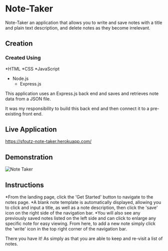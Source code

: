 # Note-Taker #

Note-Taker an application that allows you to write and save notes with a title and plain text description, and delete notes as they become irrelevant.

## Creation ## 

### Created  Using ###
*HTML
*CSS
*JavaScript
  - Node.js
    - Express.js

This application uses an Express.js back end and saves and retrieves note data from a JSON file.

It was my responsibility to build this back end and then connect it to a pre-existing front end. 


## Live Application ##

https://sfoutz-note-taker.herokuapp.com/

## Demonstration ##

![Note Taker](https://user-images.githubusercontent.com/68661461/95694515-a8ae0c00-0bef-11eb-8f21-b6df0a052333.gif)

## Instructions ##

*From the landing page, click the 'Get Started' button to navigate to the notes page. 
*A blank note template is automatically displayed, allowing you to click and input a title, as well as a note description, then click the 'save' icon on the right side of the navigation bar. 
*You will also see any previously saved notes listed on the left side and can click to enlarge any specific note for easy viewing. From here, to add a new note simply click the 'write' icon in the top right corner of the navigation bar.

There you have it! As simply as that you are able to keep and re-visit a list of notes. 

